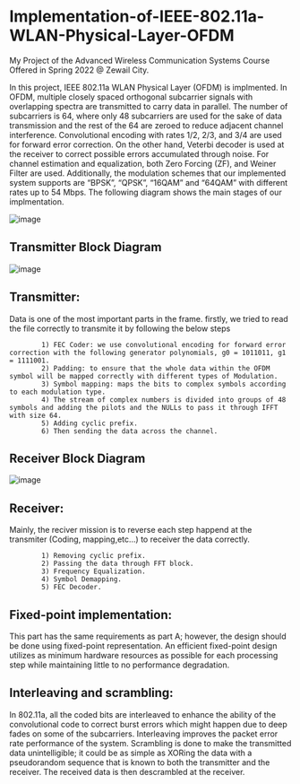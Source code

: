 # Implementation-of-IEEE-802.11a-WLAN-Physical-Layer-OFDM

My Project of the Advanced Wireless Communication Systems Course Offered in Spring 2022 @ Zewail City.

In this project, IEEE 802.11a WLAN Physical Layer (OFDM) is implmented. In OFDM, multiple closely spaced orthogonal subcarrier signals with overlapping spectra are transmitted to carry data in parallel. The number of subcarriers is 64, where only 48 subcarriers are used for the sake of data transmission and the rest of the 64 are zeroed to reduce adjacent channel interference. Convolutional encoding with rates 1/2, 2/3, and 3/4 are used for forward error correction. On the other hand, Veterbi decoder is used at the receiver to correct possible errors accumulated through noise. For channel estimation and equalization, both Zero Forcing (ZF), and Weiner Filter are used. Additionally, the modulation schemes that our implemented system supports are “BPSK”, “QPSK”, “16QAM” and “64QAM” with different rates up to 54 Mbps. The following diagram shows the main stages of our implmentation.

![image](https://user-images.githubusercontent.com/58476343/220197596-d39eead1-824b-4cfe-bedb-99eea56a4f0a.png)



## Transmitter Block Diagram <a name="Transmitter Block Diagram"></a>
![image](https://user-images.githubusercontent.com/58476343/220196989-e6c8f382-08e2-41c5-9ae3-2fac99b971ac.png)



## Transmitter:
Data is one of the most important parts in the frame. firstly, we tried to read the file correctly to transmite it by following the below steps

            1) FEC Coder: we use convolutional encoding for forward error correction with the following generator polynomials, g0 = 1011011, g1 = 1111001.
            2) Padding: to ensure that the whole data within the OFDM symbol will be mapped correctly with different types of Modulation.
            3) Symbol mapping: maps the bits to complex symbols according to each modulation type.
            4) The stream of complex numbers is divided into groups of 48 symbols and adding the pilots and the NULLs to pass it through IFFT with size 64.
            5) Adding cyclic prefix.
            6) Then sending the data across the channel.




## Receiver Block Diagram <a name="Receiver Block Diagram"></a>
![image](https://user-images.githubusercontent.com/58476343/220197073-8d63d300-0134-40f5-b25d-9a3f496b2a0a.png)


## Receiver:
Mainly, the reciver mission is to reverse each step happend at the transmiter (Coding, mapping,etc...) to receiver the data correctly.

            1) Removing cyclic prefix.
            2) Passing the data through FFT block.
            3) Frequency Equalization. 
            4) Symbol Demapping.
            5) FEC Decoder.
            
            
            
            
## Fixed-point implementation:
           
This part has the same requirements as part A; however, the design should be done using fixed-point
representation. An efficient fixed-point design utilizes as minimum hardware resources as possible for each
processing step while maintaining little to no performance degradation.


## Interleaving and scrambling:

In 802.11a, all the coded bits are interleaved to enhance the ability of the convolutional code to correct burst
errors which might happen due to deep fades on some of the subcarriers. Interleaving improves the packet
error rate performance of the system. Scrambling is done to make the transmitted data unintelligible; it could
be as simple as XORing the data with a pseudorandom sequence that is known to both the transmitter and the
receiver. The received data is then descrambled at the receiver.
